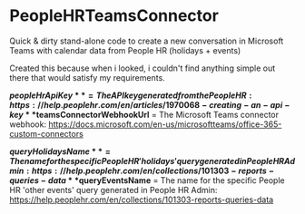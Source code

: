 # PeopleHRTeamsConnector
Quick & dirty stand-alone code to create a new conversation in Microsoft Teams with calendar data from People HR (holidays + events)

Created this because when i looked, i couldn't find anything simple out there that would satisfy my requirements.


**$peopleHrApiKey** = The API key generated from the People HR: https://help.peoplehr.com/en/articles/1970068-creating-an-api-key
**$teamsConnectorWebhookUrl** = The Microsoft Teams connector webhook: https://docs.microsoft.com/en-us/microsoftteams/office-365-custom-connectors

**$queryHolidaysName** = The name for the specific People HR 'holidays' query generated in People HR Admin: https://help.peoplehr.com/en/collections/101303-reports-queries-data
**$queryEventsName** = The name for the specific People HR 'other events' query generated in People HR Admin: https://help.peoplehr.com/en/collections/101303-reports-queries-data
